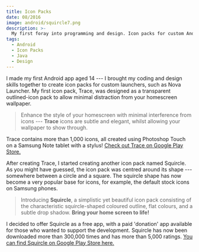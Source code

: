 ```yaml
---
title: Icon Packs
date: 08/2016
image: android/squircle7.png
description: >-
  My first foray into programming and design. Icon packs for custom Android launchers, so you can make your phone homescreen look pretty.
tags:
  - Android
  - Icon Packs
  - Java
  - Design
---
```


I made my first Android app aged 14 --- I brought my coding and design skills together to create icon packs for custom launchers, such as Nova Launcher. My first icon pack, Trace, was designed as a transparent outlined-icon pack to allow minimal distraction from your homescreen wallpaper.

> Enhance the style of your homescreen with minimal interference from icons --- **Trace** icons are subtle and elegant, whilst allowing your wallpaper to show through.

<lazy-image src="android/trace1.png" alt="Promotional design for Trace icons" />

Trace contains more than 1,000 icons, all created using Photoshop Touch on a Samsung Note tablet with a stylus! [Check out Trace on Google Play Store.](https://play.google.com/store/apps/details?id=grives.trace.iconpack)

<lazy-image src="android/trace2.png" alt="Screenshots of Trace on homescreen" />

After creating Trace, I started creating another icon pack named Squircle. As you might have guessed, the icon pack was centred around its shape --- somewhere between a circle and a square. The squircle shape has now become a very popular base for icons, for example, the default stock icons on Samsung phones.

> Introducing **Squircle**, a simplistic yet beautiful icon pack consisting of the characteristic squircle-shaped coloured outline, flat colours, and a subtle drop shadow. **Bring your home screen to life!**

<lazy-image src="android/squircle1.png" alt="Promotional design for Squircle" />
<lazy-image src="android/squircle2.png" alt="Promotional design for Squircle" />
<lazy-image src="android/squircle3.png" alt="Promotional design for Squircle" />

I decided to offer Squircle as a free app, with a paid 'donation' app available for those who wanted to support the development. Squircle has now been downloaded more than 300,000 times and has more than 5,000 ratings. [You can find Squircle on Google Play Store here.](https://play.google.com/store/apps/details?id=grives.squircle.iconpack.free)